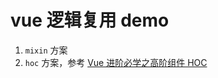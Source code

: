 # vue 逻辑复用 demo

1. `mixin` 方案
2. `hoc` 方案，参考 [Vue 进阶必学之高阶组件 HOC](https://juejin.cn/post/6844904116603486221#heading-6)
